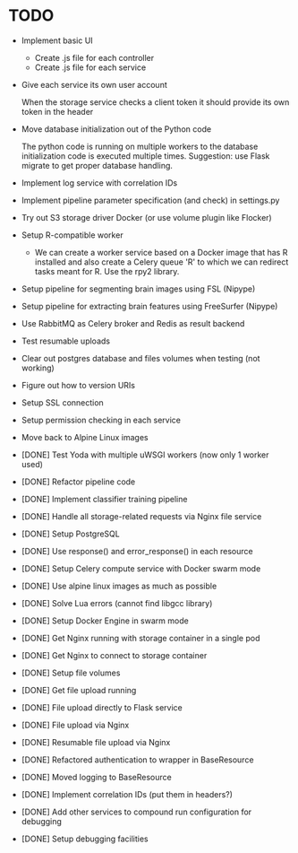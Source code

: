 # TODO
    
 - Implement basic UI
 
    - Create .js file for each controller
    - Create .js file for each service
 
 - Give each service its own user account
 
   When the storage service checks a client token it should provide its own
   token in the header
      
 - Move database initialization out of the Python code
 
   The python code is running on multiple workers to the database initialization
   code is executed multiple times. Suggestion: use Flask migrate to get proper
   database handling.
   
 - Implement log service with correlation IDs
   
 - Implement pipeline parameter specification (and check) in settings.py
 
 - Try out S3 storage driver Docker (or use volume plugin like Flocker)
 
 - Setup R-compatible worker
 
     - We can create a worker service based on a Docker image that has R
       installed and also create a Celery queue 'R' to which we can redirect
       tasks meant for R. Use the rpy2 library.
       
 - Setup pipeline for segmenting brain images using FSL (Nipype)
 
 - Setup pipeline for extracting brain features using FreeSurfer (Nipype)

 - Use RabbitMQ as Celery broker and Redis as result backend
 
 - Test resumable uploads
 
 - Clear out postgres database and files volumes when testing (not working)

 - Figure out how to version URIs

 - Setup SSL connection

 - Setup permission checking in each service

 - Move back to Alpine Linux images
 
 - [DONE] Test Yoda with multiple uWSGI workers (now only 1 worker used)
 - [DONE] Refactor pipeline code
 - [DONE] Implement classifier training pipeline
 - [DONE] Handle all storage-related requests via Nginx file service
 - [DONE] Setup PostgreSQL
 - [DONE] Use response() and error_response() in each resource
 - [DONE] Setup Celery compute service with Docker swarm mode
 - [DONE] Use alpine linux images as much as possible
 - [DONE] Solve Lua errors (cannot find libgcc library)
 - [DONE] Setup Docker Engine in swarm mode   
 - [DONE] Get Nginx running with storage container in a single pod
 - [DONE] Get Nginx to connect to storage container
 - [DONE] Setup file volumes
 - [DONE] Get file upload running
 - [DONE] File upload directly to Flask service
 - [DONE] File upload via Nginx
 - [DONE] Resumable file upload via Nginx
 - [DONE] Refactored authentication to wrapper in BaseResource
 - [DONE] Moved logging to BaseResource
 - [DONE] Implement correlation IDs (put them in headers?)
 - [DONE] Add other services to compound run configuration for debugging
 - [DONE] Setup debugging facilities

